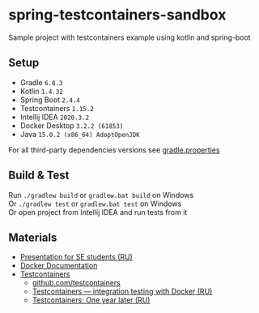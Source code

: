 # spring-testcontainers-sandbox
Sample project with testcontainers example using kotlin and spring-boot

## Setup
- Gradle `6.8.3`
- Kotlin `1.4.32`
- Spring Boot `2.4.4`
- Testcontainers `1.15.2`
- Intellij IDEA `2020.3.2`
- Docker Desktop `3.2.2 (61853)`
- Java `15.0.2 (x86_64) AdoptOpenJDK`

For all third-party dependencies versions see [gradle.properties](./gradle.properties)

## Build & Test
Run `./gradlew build` or `gradlew.bat build` on Windows   
Or `./gradlew test` or `gradlew.bat test` on Windows   
Or open project from Intellij IDEA and run tests from it

## Materials
- [Presentation for SE students (RU)](https://docs.google.com/presentation/d/1HQY7NW8b61o_qwVQoRevSNk-IUcIP2dtnhnbP1RtVv8)
- [Docker Documentation](https://docs.docker.com/)
- [Testcontainers](https://www.testcontainers.org/)
  - [github.com/testcontainers](https://github.com/testcontainers)
  - [Testcontainers — integration testing with Docker (RU)](https://youtu.be/PEVVvZOt7bY)
  - [Testcontainers: One year later (RU)](https://youtu.be/xgZ8KyUDjvQ)
